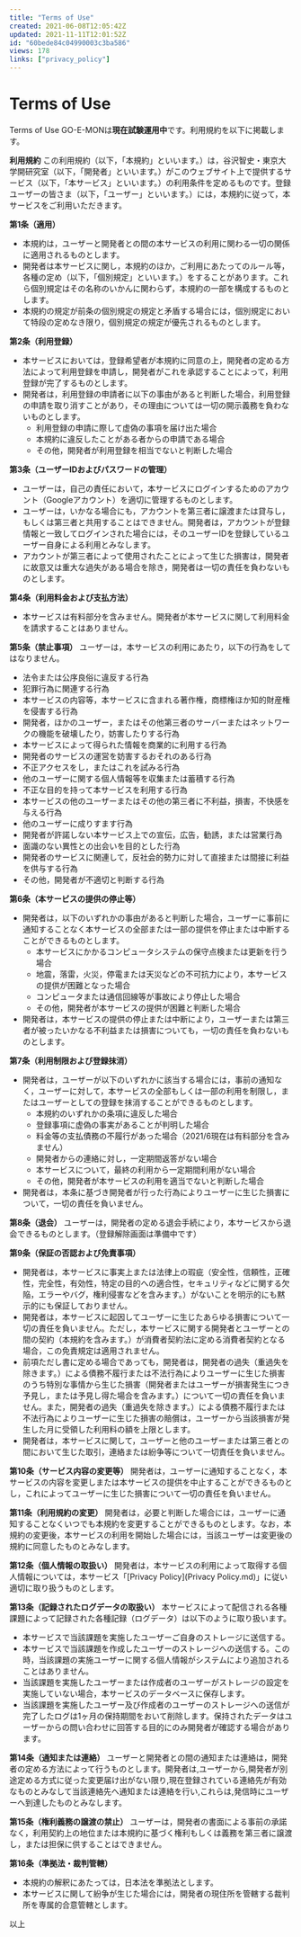 ```yaml
---
title: "Terms of Use"
created: 2021-06-08T12:05:42Z
updated: 2021-11-11T12:01:52Z
id: "60bede84c04990003c3ba586"
views: 178
links: ["privacy_policy"]
---
```


# Terms of Use

Terms of Use
GO-E-MONは**現在試験運用中**です。利用規約を以下に掲載します。

**利用規約**
この利用規約（以下，「本規約」といいます。）は，谷沢智史・東京大学開研究室（以下，「開発者」といいます。）がこのウェブサイト上で提供するサービス（以下，「本サービス」といいます。）の利用条件を定めるものです。登録ユーザーの皆さま（以下，「ユーザー」といいます。）には，本規約に従って，本サービスをご利用いただきます。

**第1条（適用）**
* 本規約は，ユーザーと開発者との間の本サービスの利用に関わる一切の関係に適用されるものとします。
* 開発者は本サービスに関し，本規約のほか，ご利用にあたってのルール等，各種の定め（以下，「個別規定」といいます。）をすることがあります。これら個別規定はその名称のいかんに関わらず，本規約の一部を構成するものとします。
* 本規約の規定が前条の個別規定の規定と矛盾する場合には，個別規定において特段の定めなき限り，個別規定の規定が優先されるものとします。

**第2条（利用登録）**
* 本サービスにおいては，登録希望者が本規約に同意の上，開発者の定める方法によって利用登録を申請し，開発者がこれを承認することによって，利用登録が完了するものとします。
* 開発者は，利用登録の申請者に以下の事由があると判断した場合，利用登録の申請を取り消すことがあり，その理由については一切の開示義務を負わないものとします。
    * 利用登録の申請に際して虚偽の事項を届け出た場合
    * 本規約に違反したことがある者からの申請である場合
    * その他，開発者が利用登録を相当でないと判断した場合

**第3条（ユーザーIDおよびパスワードの管理）**
* ユーザーは，自己の責任において，本サービスにログインするためのアカウント（Googleアカウント）を適切に管理するものとします。
* ユーザーは，いかなる場合にも，アカウントを第三者に譲渡または貸与し，もしくは第三者と共用することはできません。開発者は，アカウントが登録情報と一致してログインされた場合には，そのユーザーIDを登録しているユーザー自身による利用とみなします。
* アカウントが第三者によって使用されたことによって生じた損害は，開発者に故意又は重大な過失がある場合を除き，開発者は一切の責任を負わないものとします。

**第4条（利用料金および支払方法）**
* 本サービスは有料部分を含みません。開発者が本サービスに関して利用料金を請求することはありません。

**第5条（禁止事項）**
ユーザーは，本サービスの利用にあたり，以下の行為をしてはなりません。
* 法令または公序良俗に違反する行為
* 犯罪行為に関連する行為
* 本サービスの内容等，本サービスに含まれる著作権，商標権ほか知的財産権を侵害する行為
* 開発者，ほかのユーザー，またはその他第三者のサーバーまたはネットワークの機能を破壊したり，妨害したりする行為
* 本サービスによって得られた情報を商業的に利用する行為
* 開発者のサービスの運営を妨害するおそれのある行為
* 不正アクセスをし，またはこれを試みる行為
* 他のユーザーに関する個人情報等を収集または蓄積する行為
* 不正な目的を持って本サービスを利用する行為
* 本サービスの他のユーザーまたはその他の第三者に不利益，損害，不快感を与える行為
* 他のユーザーに成りすます行為
* 開発者が許諾しない本サービス上での宣伝，広告，勧誘，または営業行為
* 面識のない異性との出会いを目的とした行為
* 開発者のサービスに関連して，反社会的勢力に対して直接または間接に利益を供与する行為
* その他，開発者が不適切と判断する行為

**第6条（本サービスの提供の停止等）**
* 開発者は，以下のいずれかの事由があると判断した場合，ユーザーに事前に通知することなく本サービスの全部または一部の提供を停止または中断することができるものとします。
    * 本サービスにかかるコンピュータシステムの保守点検または更新を行う場合
    * 地震，落雷，火災，停電または天災などの不可抗力により，本サービスの提供が困難となった場合
    * コンピュータまたは通信回線等が事故により停止した場合
    * その他，開発者が本サービスの提供が困難と判断した場合
* 開発者は，本サービスの提供の停止または中断により，ユーザーまたは第三者が被ったいかなる不利益または損害についても，一切の責任を負わないものとします。

**第7条（利用制限および登録抹消）**
* 開発者は，ユーザーが以下のいずれかに該当する場合には，事前の通知なく，ユーザーに対して，本サービスの全部もしくは一部の利用を制限し，またはユーザーとしての登録を抹消することができるものとします。
    * 本規約のいずれかの条項に違反した場合
    * 登録事項に虚偽の事実があることが判明した場合
    * 料金等の支払債務の不履行があった場合（2021/6現在は有料部分を含みません）
    * 開発者からの連絡に対し，一定期間返答がない場合
    * 本サービスについて，最終の利用から一定期間利用がない場合
    * その他，開発者が本サービスの利用を適当でないと判断した場合
* 開発者は，本条に基づき開発者が行った行為によりユーザーに生じた損害について，一切の責任を負いません。

**第8条（退会）**
ユーザーは，開発者の定める退会手続により，本サービスから退会できるものとします。（登録解除画面は準備中です）

**第9条（保証の否認および免責事項）**
* 開発者は，本サービスに事実上または法律上の瑕疵（安全性，信頼性，正確性，完全性，有効性，特定の目的への適合性，セキュリティなどに関する欠陥，エラーやバグ，権利侵害などを含みます。）がないことを明示的にも黙示的にも保証しておりません。
* 開発者は，本サービスに起因してユーザーに生じたあらゆる損害について一切の責任を負いません。ただし，本サービスに関する開発者とユーザーとの間の契約（本規約を含みます。）が消費者契約法に定める消費者契約となる場合，この免責規定は適用されません。
* 前項ただし書に定める場合であっても，開発者は，開発者の過失（重過失を除きます。）による債務不履行または不法行為によりユーザーに生じた損害のうち特別な事情から生じた損害（開発者またはユーザーが損害発生につき予見し，または予見し得た場合を含みます。）について一切の責任を負いません。また，開発者の過失（重過失を除きます。）による債務不履行または不法行為によりユーザーに生じた損害の賠償は，ユーザーから当該損害が発生した月に受領した利用料の額を上限とします。
* 開発者は，本サービスに関して，ユーザーと他のユーザーまたは第三者との間において生じた取引，連絡または紛争等について一切責任を負いません。

**第10条（サービス内容の変更等）**
開発者は，ユーザーに通知することなく，本サービスの内容を変更しまたは本サービスの提供を中止することができるものとし，これによってユーザーに生じた損害について一切の責任を負いません。

**第11条（利用規約の変更）**
開発者は，必要と判断した場合には，ユーザーに通知することなくいつでも本規約を変更することができるものとします。なお，本規約の変更後，本サービスの利用を開始した場合には，当該ユーザーは変更後の規約に同意したものとみなします。

**第12条（個人情報の取扱い）**
開発者は，本サービスの利用によって取得する個人情報については，本サービス「[Privacy Policy](Privacy Policy.md)」に従い適切に取り扱うものとします。

**第13条（記録されたログデータの取扱い）**
本サービスによって配信される各種課題によって記録された各種記録（ログデータ）は以下のように取り扱います。
* 本サービスで当該課題を実施したユーザーご自身のストレージに送信する。
* 本サービスで当該課題を作成したユーザーのストレージへの送信する。この時，当該課題の実施ユーザーに関する個人情報がシステムにより追加されることはありません。
* 当該課題を実施したユーザーまたは作成者のユーザーがストレージの設定を実施していない場合，本サービスのデータベースに保存します。
* 当該課題を実施したユーザー及び作成者のユーザーのストレージへの送信が完了したログは1ヶ月の保持期間をおいて削除します。保持されたデータはユーザーからの問い合わせに回答する目的にのみ開発者が確認する場合があります。

**第14条（通知または連絡）**
ユーザーと開発者との間の通知または連絡は，開発者の定める方法によって行うものとします。開発者は,ユーザーから,開発者が別途定める方式に従った変更届け出がない限り,現在登録されている連絡先が有効なものとみなして当該連絡先へ通知または連絡を行い,これらは,発信時にユーザーへ到達したものとみなします。

**第15条（権利義務の譲渡の禁止）**
ユーザーは，開発者の書面による事前の承諾なく，利用契約上の地位または本規約に基づく権利もしくは義務を第三者に譲渡し，または担保に供することはできません。

**第16条（準拠法・裁判管轄）**
* 本規約の解釈にあたっては，日本法を準拠法とします。
* 本サービスに関して紛争が生じた場合には，開発者の現住所を管轄する裁判所を専属的合意管轄とします。

以上
